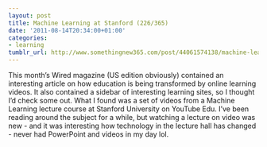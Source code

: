 ```yaml
---
layout: post
title: Machine Learning at Stanford (226/365)
date: '2011-08-14T20:34:00+01:00'
categories:
- learning
tumblr_url: http://www.somethingnew365.com/post/44061574138/machine-learning-at-stanford-226365
---
```

This month’s Wired magazine (US edition obviously) contained an interesting article on how education is being transformed by online learning videos. It also contained a sidebar of interesting learning sites, so I thought I’d check some out.
What I found was a set of videos from a Machine Learning lecture course at Stanford University on YouTube Edu.
I’ve been reading around the subject for a while, but watching a lecture on video was new - and it was interesting how technology in the lecture hall has changed - never had PowerPoint and videos in my day lol.
